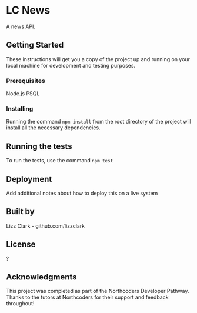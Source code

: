 # LC News

A news API.

## Getting Started

<!-- These instructions will get you a copy of the project up and running on your local machine for development and testing purposes. See deployment for notes on how to deploy the project on a live system. -->

These instructions will get you a copy of the project up and running on your local machine for development and testing purposes.

### Prerequisites

Node.js
PSQL

### Installing

Running the command `npm install` from the root directory of the project will install all the necessary dependencies.

## Running the tests

To run the tests, use the command `npm test`

## Deployment

Add additional notes about how to deploy this on a live system

## Built by

Lizz Clark - github.com/lizzclark

## License

?

## Acknowledgments

This project was completed as part of the Northcoders Developer Pathway. Thanks to the tutors at Northcoders for their support and feedback throughout!
